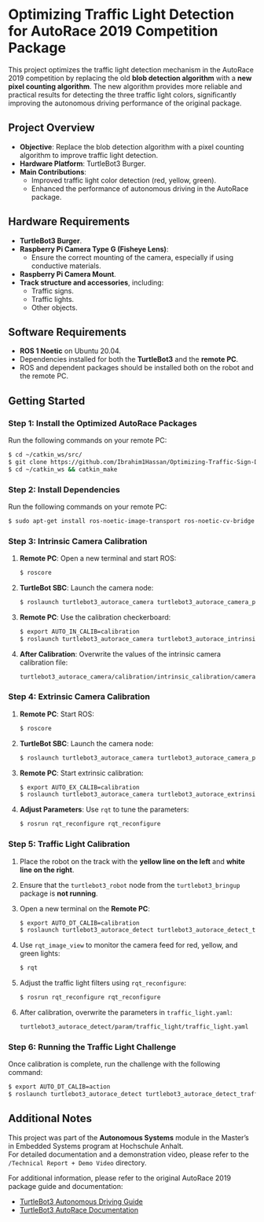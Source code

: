 # Optimizing Traffic Light Detection for AutoRace 2019 Competition Package

This project optimizes the traffic light detection mechanism in the AutoRace 2019 competition by replacing the old **blob detection algorithm** with a **new pixel counting algorithm**. The new algorithm provides more reliable and practical results for detecting the three traffic light colors, significantly improving the autonomous driving performance of the original package.

## Project Overview

- **Objective**: Replace the blob detection algorithm with a pixel counting algorithm to improve traffic light detection.
- **Hardware Platform**: TurtleBot3 Burger.
- **Main Contributions**:
  - Improved traffic light color detection (red, yellow, green).
  - Enhanced the performance of autonomous driving in the AutoRace package.

## Hardware Requirements

- **TurtleBot3 Burger**.
- **Raspberry Pi Camera Type G (Fisheye Lens)**:
  - Ensure the correct mounting of the camera, especially if using conductive materials.
- **Raspberry Pi Camera Mount**.
- **Track structure and accessories**, including:
  - Traffic signs.
  - Traffic lights.
  - Other objects.
## Software Requirements

- **ROS 1 Noetic** on Ubuntu 20.04.
- Dependencies installed for both the **TurtleBot3** and the **remote PC**.
- ROS and dependent packages should be installed both on the robot and the remote PC.



## Getting Started

### Step 1: Install the Optimized AutoRace Packages

Run the following commands on your remote PC:

```bash
$ cd ~/catkin_ws/src/
$ git clone https://github.com/Ibrahim1Hassan/Optimizing-Traffic-Sign-Detection-for-Turtlebot3-ROS-Autonomous-Driving
$ cd ~/catkin_ws && catkin_make
```

### Step 2: Install Dependencies

Run the following commands on your remote PC:

```bash
$ sudo apt-get install ros-noetic-image-transport ros-noetic-cv-bridge ros-noetic-vision-opencv python3-opencv libopencv-dev ros-noetic-image-proc
```
### Step 3: Intrinsic Camera Calibration


1. **Remote PC**: Open a new terminal and start ROS:

    ```bash
    $ roscore
    ```

2. **TurtleBot SBC**: Launch the camera node:

    ```bash
    $ roslaunch turtlebot3_autorace_camera turtlebot3_autorace_camera_pi.launch
    ```

3. **Remote PC**: Use the calibration checkerboard:

    ```bash
    $ export AUTO_IN_CALIB=calibration
    $ roslaunch turtlebot3_autorace_camera turtlebot3_autorace_intrinsic_camera_calibration.launch
    ```

4. **After Calibration**: Overwrite the values of the intrinsic camera calibration file:

    ```bash
    turtlebot3_autorace_camera/calibration/intrinsic_calibration/camerav2_320x240_30fps.yaml
    ```
### Step 4: Extrinsic Camera Calibration

1. **Remote PC**: Start ROS:

    ```bash
    $ roscore
    ```

2. **TurtleBot SBC**: Launch the camera node:

    ```bash
    $ roslaunch turtlebot3_autorace_camera turtlebot3_autorace_camera_pi.launch
    ```

3. **Remote PC**: Start extrinsic calibration:

    ```bash
    $ export AUTO_EX_CALIB=calibration
    $ roslaunch turtlebot3_autorace_camera turtlebot3_autorace_extrinsic_camera_calibration.launch
    ```

4. **Adjust Parameters**: Use `rqt` to tune the parameters:

    ```bash
    $ rosrun rqt_reconfigure rqt_reconfigure
    ```
### Step 5: Traffic Light Calibration

1. Place the robot on the track with the **yellow line on the left** and **white line on the right**.
2. Ensure that the `turtlebot3_robot` node from the `turtlebot3_bringup` package is **not running**.
3. Open a new terminal on the **Remote PC**:

    ```bash
    $ export AUTO_DT_CALIB=calibration
    $ roslaunch turtlebot3_autorace_detect turtlebot3_autorace_detect_traffic_light.launch
    ```

4. Use `rqt_image_view` to monitor the camera feed for red, yellow, and green lights:

    ```bash
    $ rqt
    ```

5. Adjust the traffic light filters using `rqt_reconfigure`:

    ```bash
    $ rosrun rqt_reconfigure rqt_reconfigure
    ```

6. After calibration, overwrite the parameters in `traffic_light.yaml`:

    ```bash
    turtlebot3_autorace_detect/param/traffic_light/traffic_light.yaml
    ```
### Step 6: Running the Traffic Light Challenge

Once calibration is complete, run the challenge with the following command:

```bash
$ export AUTO_DT_CALIB=action
$ roslaunch turtlebot3_autorace_detect turtlebot3_autorace_detect_traffic_light.launch
```
## Additional Notes

This project was part of the **Autonomous Systems** module in the Master’s in Embedded Systems program at Hochschule Anhalt.  
For detailed documentation and a demonstration video, please refer to the `/Technical Report + Demo Video` directory.

For additional information, please refer to the original AutoRace 2019 package guide and documentation:

- [TurtleBot3 Autonomous Driving Guide](https://emanual.robotis.com/docs/en/platform/turtlebot3/autonomous_driving/)
- [TurtleBot3 AutoRace Documentation](https://emanual.robotis.com/docs/en/platform/turtlebot3/autonomous_driving_autorace/)
